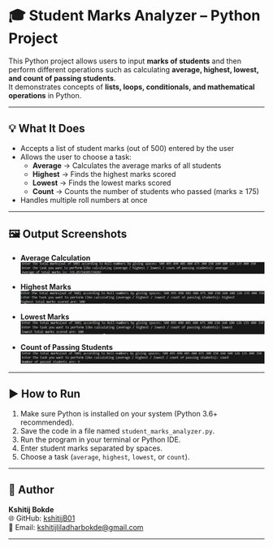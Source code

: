# 🎓 Student Marks Analyzer – Python Project

This Python project allows users to input **marks of students** and then perform different operations such as calculating **average, highest, lowest, and count of passing students**.  
It demonstrates concepts of **lists, loops, conditionals, and mathematical operations** in Python.

---

## 💡 What It Does

- Accepts a list of student marks (out of 500) entered by the user  
- Allows the user to choose a task:
  - **Average** → Calculates the average marks of all students  
  - **Highest** → Finds the highest marks scored  
  - **Lowest** → Finds the lowest marks scored  
  - **Count** → Counts the number of students who passed (marks ≥ 175)  
- Handles multiple roll numbers at once  

---

## 🖼️ Output Screenshots

- **Average Calculation**  
  ![Output1](Output1.png)

- **Highest Marks**  
  ![Output2](Output2.png)

- **Lowest Marks**  
  ![Output3](Output3.png)

- **Count of Passing Students**  
  ![Output4](Output4.png)

---

## ▶️ How to Run

1. Make sure Python is installed on your system (Python 3.6+ recommended).  
2. Save the code in a file named `student_marks_analyzer.py`.  
3. Run the program in your terminal or Python IDE.  
4. Enter student marks separated by spaces.  
5. Choose a task (`average`, `highest`, `lowest`, or `count`).  

---

## 👤 Author

**Kshitij Bokde**  
🌐 GitHub: [kshitijB01](https://github.com/kshitijB01)  
📧 Email: [kshitijliladharbokde@gmail.com](mailto:kshitijliladharbokde@gmail.com)

---

